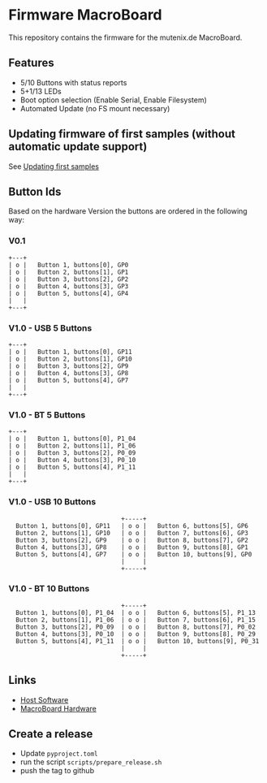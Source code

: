 # Firmware MacroBoard

This repository contains the firmware for the mutenix.de MacroBoard.

## Features

- 5/10 Buttons with status reports
- 5+1/13 LEDs
- Boot option selection (Enable Serial, Enable Filesystem)
- Automated Update (no FS mount necessary)

## Updating firmware of first samples (without automatic update support)

See [Updating first samples](docs/updating-old.md)

## Button Ids

Based on the hardware Version the buttons are ordered in the following way:

### V0.1

```
+---+
| o |   Button 1, buttons[0], GP0
| o |   Button 2, buttons[1], GP1
| o |   Button 3, buttons[2], GP2
| o |   Button 4, buttons[3], GP3
| o |   Button 5, buttons[4], GP4
|   |
+---+
```

### V1.0 - USB 5 Buttons

```
+---+
| o |   Button 1, buttons[0], GP11
| o |   Button 2, buttons[1], GP10
| o |   Button 3, buttons[2], GP9
| o |   Button 4, buttons[3], GP8
| o |   Button 5, buttons[4], GP7
|   |
+---+
```

### V1.0 - BT 5 Buttons

```
+---+
| o |   Button 1, buttons[0], P1_04
| o |   Button 2, buttons[1], P1_06
| o |   Button 3, buttons[2], P0_09
| o |   Button 4, buttons[3], P0_10
| o |   Button 5, buttons[4], P1_11
|   |
+---+
```


### V1.0 - USB 10 Buttons

```
                               +-----+
  Button 1, buttons[0], GP11   | o o |   Button 6, buttons[5], GP6
  Button 2, buttons[1], GP10   | o o |   Button 7, buttons[6], GP3
  Button 3, buttons[2], GP9    | o o |   Button 8, buttons[7], GP2
  Button 4, buttons[3], GP8    | o o |   Button 9, buttons[8], GP1
  Button 5, buttons[4], GP7    | o o |   Button 10, buttons[9], GP0
                               |     |
                               +-----+
```

### V1.0 - BT 10 Buttons

```
                               +-----+
  Button 1, buttons[0], P1_04  | o o |   Button 6, buttons[5], P1_13
  Button 2, buttons[1], P1_06  | o o |   Button 7, buttons[6], P1_15
  Button 3, buttons[2], P0_09  | o o |   Button 8, buttons[7], P0_02
  Button 4, buttons[3], P0_10  | o o |   Button 9, buttons[8], P0_29
  Button 5, buttons[4], P1_11  | o o |   Button 10, buttons[9], P0_31
                               |     |
                               +-----+
```

## Links

- [Host Software](https://github.com/mutenix-org/software-host)
- [MacroBoard Hardware](https://github.com/mutenix-org/hardware-macroboard)


## Create a release

- Update `pyproject.toml`
- run the script `scripts/prepare_release.sh`
- push the tag to github
